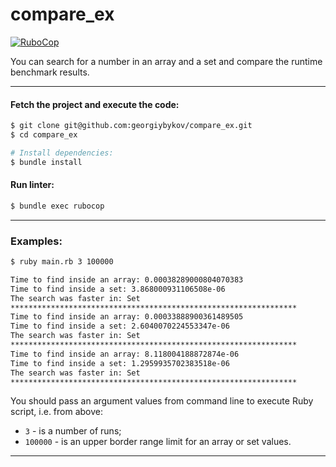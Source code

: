 compare_ex
======

[![RuboCop](https://github.com/georgiybykov/compare_ex/actions/workflows/rubocop.yml/badge.svg)](https://github.com/georgiybykov/compare_ex/actions)

You can search for a number in an array and a set and compare the runtime benchmark results.

---

#### Fetch the project and execute the code:

```bash
$ git clone git@github.com:georgiybykov/compare_ex.git
$ cd compare_ex

# Install dependencies:
$ bundle install
```

#### Run linter:
```bash
$ bundle exec rubocop
```

---

### **Examples:**

```bash
$ ruby main.rb 3 100000

Time to find inside an array: 0.00038289000804070383
Time to find inside a set: 3.868000931106508e-06
The search was faster in: Set
****************************************************************
Time to find inside an array: 0.00033888900361489505
Time to find inside a set: 2.6040070224553347e-06
The search was faster in: Set
****************************************************************
Time to find inside an array: 8.118004188872874e-06
Time to find inside a set: 1.2959935702383518e-06
The search was faster in: Set
****************************************************************
```
 
You should pass an argument values from command line to execute Ruby script, i.e. from above:
- `3` - is a number of runs;
- `100000` - is an upper border range limit for an array or set values.
___
